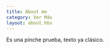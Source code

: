 ```yaml
---
title: About me
category: Ver Más
layout: about.hbs
---
```


Es una pinche prueba, texto ya clásico.
